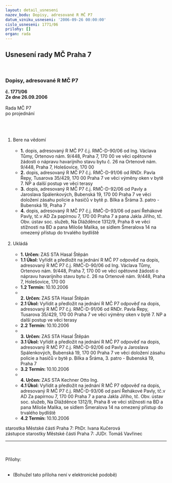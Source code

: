 ```yaml
---
layout: detail_usneseni
nazev_bodu: Dopisy, adresované R MČ P7
datum_vzniku_usneseni: '2006-09-26 00:00:00'
cislo_usneseni: 1771/06
prilohy: []
organ: rada
---
```

<div id="ucUsn_pList" class="usn">
	<span><h2>Usnesení rady MČ Praha 7 </h2>
<br></span><div class="standBody">
<span><h3>Dopisy, adresované R MČ P7</h3></span><div class="center">
		<strong>č. 1771/06</strong><br>
	</div>
<div class="center">
		<strong>Ze dne 26.09.2006</strong><br><br>
	</div>Rada MČ P7<br>po projednání<br><br><br><ol>
<br><li>Bere na vědomí<br><ul>
<br><li>
<strong>1.</strong> dopis, adresovaný R MČ P7 č.j. RMČ-D-90/06 od Ing. Václava Tůmy, Ortenovo nám. 9/448, Praha 7, 170 00 ve věci opětovné žádosti o nápravu havarijního stavu bytu č. 26 na Ortenově nám. 9/448, Praha 7, Holešovice, 170 00<br>
</li>
<li>
<strong>2.</strong> dopis, adresovaný R MČ P7 č.j. RMČ-D-91/06 od RNDr. Pavla Řepy, Tusarova 35/429, 170 00 Praha 7 ve věci výměny oken v bytě 7. NP a další postup ve věci terasy<br>
</li>
<li>
<strong>3.</strong> dopis, adresovaný R MČ P7 č.j. RMČ-D-92/06 od Pavly a Jaroslava Spálenkových, Bubenská 19, 170 00 Praha 7 ve věci doložení zásahu policie a hasičů v bytě p. Bílka a Šráma 3. patro - Bubenská 19, Praha 7<br>
</li>
<li>
<strong>4.</strong> dopis, adresovaný R MČ P7 č.j. RMČ-D-93/06 od paní Řehákové Pavly, tč.v AD Za papírnou 7, 170 00 Praha 7 a pana Jakla Jiřího, tč. Obv. ústav soc. služeb, Na Dlážděnce 1312/9, Praha 8 ve věci stížnosti na BD a pana Miloše Malíka, se sídlem Šmeralova 14 na omezený přístup do trvalého bydliště </li>
</ul>
<br>
</li>
<li>Ukládá<br><ul>
<br><li>
<strong>1. Určen: </strong>ZAS STA Hasal Štěpán<br>
</li>
<li>
<strong>1.1 Úkol: </strong>Vyřídit a předložit na jednání R MČ P7 odpověď na dopis, adresovaný R MČ P7 č.j. RMČ-D-90/06 od Ing. Václava Tůmy, Ortenovo nám. 9/448, Praha 7, 170 00 ve věci opětovné žádosti o nápravu havarijního stavu bytu č. 26 na Ortenově nám. 9/448, Praha 7, Holešovice, 170 00<br>
</li>
<li>
<strong>1.2 Termín: </strong>10.10.2006<br>
</li>
<li>
<strong><br>2. Určen: </strong>ZAS STA Hasal Štěpán<br>
</li>
<li>
<strong>2.1 Úkol: </strong>Vyřídit a předložit na jednání R MČ P7 odpověď na dopis, adresovaný R MČ P7 č.j. RMČ-D-91/06 od RNDr. Pavla Řepy, Tusarova 35/429, 170 00 Praha 7 ve věci výměny oken v bytě 7. NP a další postup ve věci terasy<br>
</li>
<li>
<strong>2.2 Termín: </strong>10.10.2006<br>
</li>
<li>
<strong><br>3. Určen: </strong>ZAS STA Hasal Štěpán<br>
</li>
<li>
<strong>3.1 Úkol: </strong>Vyřídit a předložit na jednání R MČ P7 odpověď na dopis, adresovaný R MČ P7 č.j. RMČ-D-92/06 od Pavly a Jaroslava Spálenkových, Bubenská 19, 170 00 Praha 7 ve věci doložení zásahu policie a hasičů v bytě p. Bílka a Šráma, 3. patro - Bubenská 19, Praha 7<br>
</li>
<li>
<strong>3.2 Termín: </strong>10.10.2006<br>
</li>
<li>
<strong><br>4. Určen: </strong>ZAS STA Kechner Otto Ing.<br>
</li>
<li>
<strong>4.1 Úkol: </strong>Vyřídit a předložit na jednání R MČ P7 odpověď na dopis, adresovaný R MČ P7 č.j. RMČ-D-93/06 od paní Řehákové Pavly, tč.v AD Za papírnou 7, 170 00 Praha 7 a pana Jakla Jiřího, tč. Obv. ústav soc. služeb, Na Dlážděnce 1312/9, Praha 8 ve věci stížnosti na BD a pana Miloše Malíka, se sídlem Šmeralova 14 na omezený přístup do trvalého bydliště <br>
</li>
<li>
<strong>4.2 Termín: </strong>10.10.2006</li>
</ul>
</li>
</ol>starostka Městské části Praha 7: PhDr. Ivana Kučerová<br>zástupce starostky Městské části Praha 7: JUDr. Tomáš Vavřinec <br><hr>
<br><br>Přílohy: <br><ul>
<br><li>(Bohužel tato příloha není v elektronické podobě) </li>
</ul>
</div>
</div>